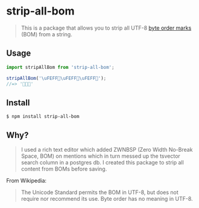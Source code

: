 # strip-all-bom

> This is a package that allows you to strip all UTF-8 [byte order marks](https://en.wikipedia.org/wiki/Byte_order_mark#UTF-8) (BOM) from a string.

## Usage

```ts
import stripAllBom from 'strip-all-bom';

stripAllBom('\uFEFF🙈\uFEFF🙉\uFEFF🙊');
//=> '🙈🙉🙊'
```

## Install

```
$ npm install strip-all-bom
```

## Why?

> I used a rich text editor which added ZWNBSP (Zero Width No-Break Space, BOM) on mentions which in turn messed up the tsvector search column in a postgres db. I created this package to strip all content from BOMs before saving.

From Wikipedia:

> The Unicode Standard permits the BOM in UTF-8, but does not require nor recommend its use. Byte order has no meaning in UTF-8.
